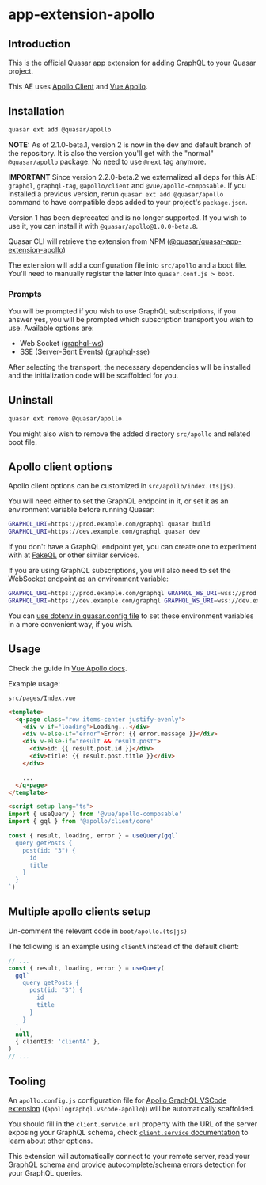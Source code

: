 # app-extension-apollo

## Introduction

This is the official Quasar app extension for adding GraphQL to your Quasar
project.

This AE uses [Apollo Client](https://www.apollographql.com) and [Vue Apollo](https://v4.apollo.vuejs.org).

## Installation

```sh
quasar ext add @quasar/apollo
```

**NOTE:** As of 2.1.0-beta.1, version 2 is now in the dev and default branch of the repository. It is also the version you'll get with the "normal" `@quasar/apollo` package. No need to use `@next` tag anymore.

**IMPORTANT** Since version 2.2.0-beta.2 we externalized all deps for this AE: `graphql`, `graphql-tag`, `@apollo/client` and `@vue/apollo-composable`. If you installed a previous version, rerun `quasar ext add @quasar/apollo` command to have compatible deps added to your project's `package.json`.

Version 1 has been deprecated and is no longer supported. If you wish to use it, you can install it with `@quasar/apollo@1.0.0-beta.8`.

Quasar CLI will retrieve the extension from NPM
([@quasar/quasar-app-extension-apollo](https://www.npmjs.com/package/@quasar/quasar-app-extension-apollo))

The extension will add a configuration file into `src/apollo` and a boot file.
You'll need to manually register the latter into `quasar.conf.js > boot`.

### Prompts

You will be prompted if you wish to use GraphQL subscriptions, if you
answer yes, you will be prompted which subscription transport you wish to use. Available options are:

- Web Socket ([graphql-ws](https://github.com/enisdenjo/graphql-ws))
- SSE (Server-Sent Events) ([graphql-sse](https://github.com/enisdenjo/graphql-sse))

After selecting the transport, the necessary dependencies will be installed and the initialization code
will be scaffolded for you.

## Uninstall

```sh
quasar ext remove @quasar/apollo
```

You might also wish to remove the added directory `src/apollo` and related boot file.

## Apollo client options

Apollo client options can be customized in
`src/apollo/index.(ts|js)`.

You will need either to set the GraphQL endpoint in it, or set it as an
environment variable before running Quasar:

```sh
GRAPHQL_URI=https://prod.example.com/graphql quasar build
GRAPHQL_URI=https://dev.example.com/graphql quasar dev
```

If you don't have a GraphQL endpoint yet, you can create one to experiment
with at [FakeQL](https://fakeql.com) or other similar services.

If you are using GraphQL subscriptions, you will also need to set the
WebSocket endpoint as an environment variable:

```sh
GRAPHQL_URI=https://prod.example.com/graphql GRAPHQL_WS_URI=wss://prod.example.com/graphql quasar build
GRAPHQL_URI=https://dev.example.com/graphql GRAPHQL_WS_URI=wss://dev.example.com/graphql quasar dev
```

You can [use dotenv in quasar.config file](https://quasar.dev/quasar-cli-vite/handling-process-env#using-dotenv)
to set these environment variables in a more convenient way, if you wish.

## Usage

Check the guide in [Vue Apollo docs](https://v4.apollo.vuejs.org/guide-composable/setup.html).

Example usage:

`src/pages/Index.vue`

```html
<template>
  <q-page class="row items-center justify-evenly">
    <div v-if="loading">Loading...</div>
    <div v-else-if="error">Error: {{ error.message }}</div>
    <div v-else-if="result && result.post">
      <div>id: {{ result.post.id }}</div>
      <div>title: {{ result.post.title }}</div>
    </div>

    ...
  </q-page>
</template>

<script setup lang="ts">
import { useQuery } from '@vue/apollo-composable'
import { gql } from '@apollo/client/core'

const { result, loading, error } = useQuery(gql`
  query getPosts {
    post(id: "3") {
      id
      title
    }
  }
`)
```

## Multiple apollo clients setup

Un-comment the relevant code in `boot/apollo.(ts|js)`

The following is an example using `clientA` instead of the default client:

```ts
// ...
const { result, loading, error } = useQuery(
  gql`
    query getPosts {
      post(id: "3") {
        id
        title
      }
    }
  `,
  null,
  { clientId: 'clientA' },
)
// ...
```

## Tooling

An `apollo.config.js` configuration file for [Apollo GraphQL VSCode extension](https://www.apollographql.com/docs/devtools/editor-plugins/) ((`apollographql.vscode-apollo`)) will be automatically scaffolded.

You should fill in the `client.service.url` property with the URL of the server exposing your GraphQL schema, check [`client.service` documentation](https://www.apollographql.com/docs/devtools/apollo-config/#clientservice) to learn about other options.

This extension will automatically connect to your remote server, read your GraphQL schema and provide autocomplete/schema errors detection for your GraphQL queries.
